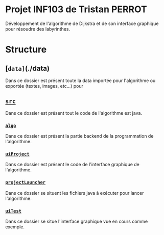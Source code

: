 # Projet INF103 de Tristan PERROT

Développement de l'algorithme de Dijkstra et de son interface graphique pour résoudre des labyrinthes.

# Structure

## [`data]`(./data)

Dans ce dossier est présent toute la data importée pour l'algorithme ou exportée (textes, images, etc...) pour

## [`src`](./src)

Dans ce dossier est présent tout le code de l'algorithme est java.

### [`algo`](./src/algo)

Dans ce dossier est présent la partie backend de la programmation de l'algorithme.

### [`uiProject`](./src/uiProject)

Dans ce dossier est présent le code de l'interface graphique de l'algorithme.

### [`projectLauncher`](./src/projectLauncher)

Dans ce dossier se situent les fichiers java à exécuter pour lancer l'algorithme.

### [`uiTest`](./src/uiTest)

Dans ce dossier se situe l'interface graphique vue en cours comme exemple.